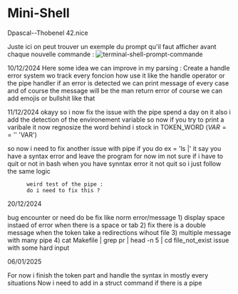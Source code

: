 # Mini-Shell
 Dpascal--Thobenel 42.nice

Juste ici on peut trouver un exemple du prompt qu'il faut afficher avant chaque nouvelle commande :
![terminal-shell-prompt-commande](https://github.com/user-attachments/assets/0b1883eb-6fed-41c2-91b1-8842fb6fa066)


10/12/2024
Here some idea we can improve in my parsing :
		Create a handle error system wo track every foncion how use it like
               the handle operator or the pipe handler
          if an error is detected we can print message of every case 
          and of course the message will be the man return error of course 
          we can add emojis or bullshit like that

           
11/12/2024
okayy so i now fix the issue with the pipe spend a day on it
also i add the detection of the environement variable so now if you try to print a varibale it now regnosize the word behind i stock in TOKEN_WORD ($VAR == '$' 'VAR')

so now i need to fix another issue with pipe if you do 
ex = 'ls |' it say you have a syntax error and leave the program for now im not sure if i have to quit or not
in bash when you have synntax error it not quit so i just follow the same logic

          weird test of the pipe :
          do i need to fix this ?
     
20/12/2024

bug encounter or need do be fix like norm error/message
     1) display space instaed of error when there is a space or tab
     2) fix there is a double message when the token take a redirections wihout file
     3) multiple message with many pipe
     4) cat Makefile | grep pr | head -n 5 | cd file_not_exist 
          issue with some hard input

06/01/2025

For now i finish the token part and handle the syntax 
in mostly every situations
Now i need to add in a struct command if there is a pipe

